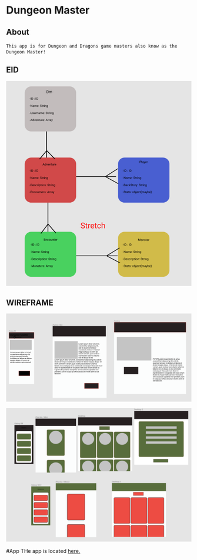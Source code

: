 # Dungeon Master

## About
    This app is for Dungeon and Dragons game masters also know as the Dungeon Master!


## EID
![Eid](https://github.com/JasenABaker/Dungeon_Master/blob/master/public/images/Screen%20Shot%202018-01-03%20at%204.42.18%20PM.png)

## WIREFRAME
![WireFrame one](https://github.com/JasenABaker/Dungeon_Master/blob/master/public/images/Screen%20Shot%202018-01-03%20at%204.43.02%20PM.png)

![Wirefarme two](https://github.com/JasenABaker/Dungeon_Master/blob/master/public/images/Screen%20Shot%202018-01-03%20at%204.43.39%20PM.png)


#App
THe app is located [here.](https://dashboard.heroku.com/apps/murmuring-cliffs-92834)